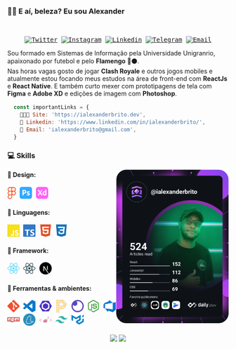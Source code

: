 ### 🤙🏾 E aí, beleza? Eu sou Alexander

  <samp>
  </br>
    <p align="center">
 <a href="https://twitter.com/ialexanderbrito" target="_blank" > 
     <img alt="Twitter" src="https://img.shields.io/badge/-Twitter-9cf?style=flat-square&logo=Twitter&logoColor=white"></a> 
  
  <a href="https://instagram.com/ialexanderbrito" target="_blank" >
    <img alt="Instagram" src="https://img.shields.io/badge/-Instagram-ff2b8e?style=flat-square&logo=Instagram&logoColor=white"></a> 

  <a href="https://www.linkedin.com/in/ialexanderbrito/" target="_blank" >
    <img alt="Linkedin" src="https://img.shields.io/badge/-Linkedin-blue?style=flat-square&logo=Linkedin&logoColor=white"></a>
    
  <a href="https://t.me/ialexanderbrito" target="_blank" >
    <img alt="Telegram" src="https://img.shields.io/badge/-Telegram-blue?style=flat-square&logo=Telegram&logoColor=white"></a>
  
  <a href="mailto:ialexanderbrito@gmail.com" target="_blank" >
    <img alt="Email" src="https://img.shields.io/badge/-Email-c14438?style=flat-square&logo=Gmail&logoColor=white"></a>
    
</p>
    </samp>

    
   Sou formado em Sistemas de Informação pela Universidade Unigranrio, apaixonado por futebol e pelo **Flamengo** 🔴⚫.<br/>
   Nas horas vagas gosto de jogar **Clash Royale** e outros jogos mobiles e atualmente estou focando meus estudos
   na área de front-end com **ReactJs** e **React Native**. E também curto mexer com prototipagens de tela com **Figma** e **Adobe XD** e edições de imagem com **Photoshop**.
    
```js
  const importantLinks = {
    👨🏾‍💻 Site: 'https://ialexanderbrito.dev',
    📒 Linkedin: 'https://www.linkedin.com/in/ialexanderbrito/',
    👋 Email: 'ialexanderbrito@gmail.com',
  }
```
    
### 💻 Skills

<a href="https://app.daily.dev/ialexanderbrito">
<img src="https://raw.githubusercontent.com/ialexanderbrito/ialexanderbrito/devcard/devcard.svg" width="256" align="right" alt="Alexander's Dev Card"/>
</a>

#### 🎨 Design: <br/>
   <samp>
    <p align="left">
    <img alt="Figma" src=".github/figma.svg" width="20px" />
    <img alt="Photoshop" src=".github/adobephotoshop.svg" width="28px" />
    <img alt="Adobe XD" src=".github/adobexd.svg" width="28px" />
    </p>
  </samp>

#### 💬 Linguagens: <br/>
   <samp>
    <p align="left">
    <img alt="Javascript" src=".github/javascript.svg" width="28px" />
    <img alt="Typescript" src=".github/typescript.svg" width="28px" />
    <img alt="HTML5" src=".github/html5.svg" width="28px" />
    <img alt="CSS3" src=".github/css3.svg" width="28px" />
    </p>
  </samp>

#### 🔨 Framework: <br/>
   <samp>
    <p align="left">
     <img alt="React" src=".github/react.svg" width="28px" />
     <img alt="React Native" src=".github/reactnative.svg" width="28px" />
     <img alt="Next.js" src=".github/next-dot-js.svg" width="28px" />
    </p>
  </samp>
  
#### 🔧 Ferramentas & ambientes: <br/>
   <samp>
    <p align="left">
      <img alt="Git" src=".github/git.svg" width="28px" />
      <img alt="VS Code" src=".github/vscode.svg" width="28px" />
      <img alt="ESLint" src=".github/eslint.svg" width="28px" />
      <img alt="Prettier" src=".github/prettier.svg" width="28px" />
      <img alt="Insomnia" src=".github/insomnia.svg" width="28px" />
      <img alt="Node.js" src=".github/node-dot-js.svg" width="28px" />
      <img alt="Azure DevOps" src=".github/azuredevops.svg" width="28px" />
      <img alt="NPM" src=".github/npm.svg" width="28px" />
      <img alt="Yarn" src=".github/yarn.svg" width="28px" />
      <img alt="Styled Components" src=".github/styled-components.svg" width="28px" />
      <img alt="Tailwind CSS" src=".github/tailwindcss.svg" width="28px" />
      <img alt="Material UI" src=".github/material-ui.svg" width="28px" />
    </p>
  </samp>

<p align="center">
    <img
      align="center"
      src="https://github-readme-stats.vercel.app/api/top-langs/?username=ialexanderbrito&layout=compact&title_color=58A6DA&icon_color=8B949E&text_color=8B949E&bg_color=ffffff00"
    />
  <img align="center"
      height="165" src="https://github-readme-stats.vercel.app/api?username=ialexanderbrito&show_icons=true&title_color=58A6DA&icon_color=8B949E&text_color=8B949E&bg_color=ffffff00" />
</p>
